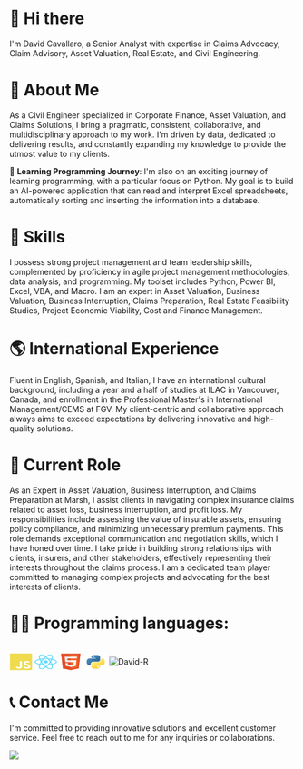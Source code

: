 # 👋 Hi there

I'm David Cavallaro, a Senior Analyst with expertise in Claims Advocacy, Claim Advisory, Asset Valuation, Real Estate, and Civil Engineering.

# 🌟 About Me

As a Civil Engineer specialized in Corporate Finance, Asset Valuation, and Claims Solutions, I bring a pragmatic, consistent, collaborative, and multidisciplinary approach to my work. I'm driven by data, dedicated to delivering results, and constantly expanding my knowledge to provide the utmost value to my clients.

🚀 **Learning Programming Journey**: I'm also on an exciting journey of learning programming, with a particular focus on Python. My goal is to build an AI-powered application that can read and interpret Excel spreadsheets, automatically sorting and inserting the information into a database.

# 🌟 Skills

I possess strong project management and team leadership skills, complemented by proficiency in agile project management methodologies, data analysis, and programming. My toolset includes Python, Power BI, Excel, VBA, and Macro. I am an expert in Asset Valuation, Business Valuation, Business Interruption, Claims Preparation, Real Estate Feasibility Studies, Project Economic Viability, Cost and Finance Management.

# 🌎 International Experience

Fluent in English, Spanish, and Italian, I have an international cultural background, including a year and a half of studies at ILAC in Vancouver, Canada, and enrollment in the Professional Master's in International Management/CEMS at FGV. My client-centric and collaborative approach always aims to exceed expectations by delivering innovative and high-quality solutions.

# 💼 Current Role

As an Expert in Asset Valuation, Business Interruption, and Claims Preparation at Marsh, I assist clients in navigating complex insurance claims related to asset loss, business interruption, and profit loss. My responsibilities include assessing the value of insurable assets, ensuring policy compliance, and minimizing unnecessary premium payments. This role demands exceptional communication and negotiation skills, which I have honed over time. I take pride in building strong relationships with clients, insurers, and other stakeholders, effectively representing their interests throughout the claims process. I am a dedicated team player committed to managing complex projects and advocating for the best interests of clients.

# 👨‍💻 Programming languages:

<div style="display: inline_block"><br>
  <img align="center" alt="David-Js" height="30" width="40" src="https://raw.githubusercontent.com/devicons/devicon/master/icons/javascript/javascript-plain.svg">
  <img align="center" alt="David-React" height="30" width="40" src="https://raw.githubusercontent.com/devicons/devicon/master/icons/react/react-original.svg">
  <img align="center" alt="David-HTML" height="30" width="40" src="https://raw.githubusercontent.com/devicons/devicon/master/icons/html5/html5-original.svg">
  <img align="center" alt="David-Python" height="30" width="40" src="https://raw.githubusercontent.com/devicons/devicon/master/icons/python/python-original.svg">
  <img align="center" alt="David-R" height="30" width="40" src="https://cdn.jsdelivr.net/gh/devicons/devicon/icons/r/r-original.svg">
</div>
  
# 📞 Contact Me

I'm committed to providing innovative solutions and excellent customer service. Feel free to reach out to me for any inquiries or collaborations.

<div> 
  <a href="https://www.linkedin.com/in/david-cavallaro" target="_blank"><img src="https://img.shields.io/badge/-LinkedIn-%230077B5?style=for-the-badge&logo=linkedin&logoColor=white" target="_blank"></a> 
</div>
